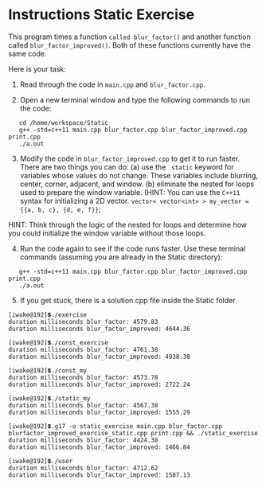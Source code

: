 # Instructions Static Exercise

This program times a function `called blur_factor()` and another function called `blur_factor_improved()`. Both of these
functions currently have the same code.

Here is your task:

1. Read through the code in `main.cpp` and `blur_factor.cpp`.

2. Open a new terminal window and type the following commands to run the code:
```shell
   cd /home/workspace/Static
   g++ -std=c++11 main.cpp blur_factor.cpp blur_factor_improved.cpp print.cpp
   ./a.out
```

3. Modify the code in `blur_factor_improved.cpp` to get it to run faster. There are two things you can do: (a) use the `
   static` keyword for variables whose values do not change. These variables include blurring, center, corner, adjacent,
   and window. (b) eliminate the nested for loops used to prepare the window variable. (HINT: You can use the `C++11`
   syntax for initializing a 2D vector.
   `vector< vector<int> > my_vector = {{a, b, c}, {d, e, f}}`;

HINT: Think through the logic of the nested for loops and determine how you could initialize the window variable without
those loops.

4. Run the code again to see if the code runs faster. Use these terminal commands (assuming you are already in the
   Static directory):
```shell
   g++ -std=c++11 main.cpp blur_factor.cpp blur_factor_improved.cpp print.cpp
   ./a.out
```

5. If you get stuck, there is a solution.cpp file inside the Static folder


```shell
[iwake@192]💲./exercise 
duration milliseconds blur_factor: 4579.83
duration milliseconds blur_factor_improved: 4644.36

[iwake@192]💲./const_exercise 
duration milliseconds blur_factor: 4761.38
duration milliseconds blur_factor_improved: 4938.38

[iwake@192]💲./const_my 
duration milliseconds blur_factor: 4573.78
duration milliseconds blur_factor_improved: 2722.24

[iwake@192]💲./static_my 
duration milliseconds blur_factor: 4567.38
duration milliseconds blur_factor_improved: 1555.29

[iwake@192]💲.g17 -o static_exercise main.cpp blur_factor.cpp blurfactor_improved_exercise_static.cpp print.cpp && ./static_exercise 
duration milliseconds blur_factor: 4424.38
duration milliseconds blur_factor_improved: 1466.84

[iwake@192]💲./user 
duration milliseconds blur_factor: 4712.62
duration milliseconds blur_factor_improved: 1587.13


```
